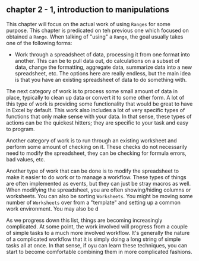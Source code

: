 ## chapter 2 - 1, introduction to manipulations

This chapter will focus on the actual work of using `Ranges` for some purpose.  This chapter is predicated on teh previous one which focused on obtained a `Range`.  When talking of "using" a `Range`, the goal usually takes one of the following forms:

* Work through a spreadsheet of data, processing it from one format into another.  This can be to pull data out, do calculations on a subset of data, change the formatting, aggregate data, summarize data into a new spreadsheet, etc.  The options here are really endless, but the main idea is that you have an existing spreadsheet of data to do something with.

The next category of work is to process some small amount of data in place, typically to clean up data or convert it to some other form. A lot of this type of work is providing some functionality that would be great to have in Excel by default.  This work also includes a lot of very specific types of functions that only make sense with your data.  In that sense, these types of actions can be the quickest hitters; they are specific to your task and easy to program.

Another category of work is to run through an existing worksheet and perform some amount of checking on it.  These checks do not necessarily need to modify the spreadsheet, they can be checking for formula errors, bad values, etc.

Another type of work that can be done is to modify the spreadsheet to make it easier to do work or to manage a workflow.  These types of things are often implemented as events, but they can just be stray macros as well.  When modifying the spreadsheet, you are often showing/hiding columns or worksheets.  You can also be sorting `Worksheets`.  You might be moving some number of `Worksheets` over from a "template" and setting up a common work environment.  You may also be d

As we progress down this list, things are becoming increasingly complicated.  At some point, the work involved will progress from a couple of simple tasks to a much more involved workflow.  It's generally the nature of a complicated workflow that it is simply doing a long string of simple tasks all at once.  In that sense, if oyu can learn these techniques, you can start to become comfortable combining them in more complicated fashions.